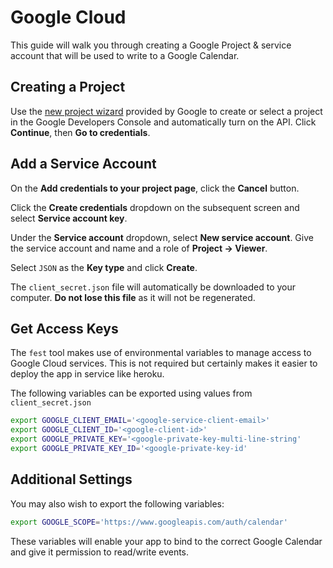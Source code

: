 # Google Cloud

This guide will walk you through creating a Google Project & service account that will be used to write to a Google Calendar.

## Creating a Project

Use the [new project wizard](https://console.developers.google.com/start/api?id=calendar) provided by Google to create or select a project in the Google Developers Console and automatically turn on the API. Click **Continue**, then **Go to credentials**.

## Add a Service Account

On the **Add credentials to your project page**, click the **Cancel** button.

Click the **Create credentials** dropdown on the subsequent screen and select **Service account key**.

Under the **Service account** dropdown, select **New service account**. Give the service account and name and a role of **Project -> Viewer**.

Select `JSON` as the **Key type** and click **Create**.

The `client_secret.json` file will automatically be downloaded to your computer. **Do not lose this file** as it will not be regenerated.

## Get Access Keys

The `fest` tool makes use of environmental variables to manage access to Google Cloud services. This is not required but certainly makes it easier to deploy the app in service like heroku.

The following variables can be exported using values from `client_secret.json`

```bash
export GOOGLE_CLIENT_EMAIL='<google-service-client-email>'
export GOOGLE_CLIENT_ID='<google-client-id>'
export GOOGLE_PRIVATE_KEY='<google-private-key-multi-line-string'
export GOOGLE_PRIVATE_KEY_ID='<google-private-key-id'
```

## Additional Settings

You may also wish to export the following variables:

```bash
export GOOGLE_SCOPE='https://www.googleapis.com/auth/calendar'
```

These variables will enable your app to bind to the correct Google Calendar and give it permission to read/write events.
